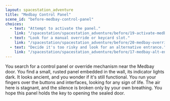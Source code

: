 ```yaml
---
layout: spacestation_adventure
title: "Medbay Control Panel"
scene_id: "before-medbay-control-panel"
choices:
  - text: "Attempt to activate the panel."
    link: "/spacestation/spacestation_adventure/before/19-activate-medbay-panel"
  - text: "Look for a manual override or keycard slot."
    link: "/spacestation/spacestation_adventure/before/20-medbay-override"
  - text: "Decide it's too risky and look for an alternative entrance."
    link: "/spacestation/spacestation_adventure/before/17-medbay-alt-entrance"
---
```


You search for a control panel or override mechanism near the Medbay door. You find a small, rusted panel embedded in the wall, its indicator lights dark. It looks ancient, and you wonder if it's still functional. You run your fingers over the buttons and interfaces, looking for any sign of life. The air here is stagnant, and the silence is broken only by your own breathing. You hope this panel holds the key to opening the sealed door.
